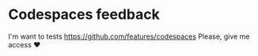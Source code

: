 # Codespaces feedback

I'm want to tests https://github.com/features/codespaces
Please, give me access ❤️
